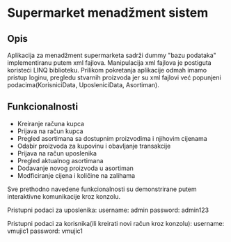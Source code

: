 # Supermarket menadžment sistem

## Opis

Aplikacija za menadžment supermarketa sadrži dummy "bazu podataka" implementiranu putem xml fajlova.
Manipulacija xml fajlova je postiguta koristeći LINQ biblioteku.
Prilikom pokretanja aplikacije odmah imamo pristup loginu, pregledu stvarnih proizvoda jer su xml fajlovi već popunjeni podacima(KorisniciData, UposleniciData, Asortiman).


## Funkcionalnosti

- Kreiranje računa kupca
- Prijava na račun kupca
- Pregled asortimana sa dostupnim proizvodima i njihovim cijenama
- Odabir proizvoda za kupovinu i obavljanje transakcije
- Prijava na račun uposlenika
- Pregled aktualnog asortimana
- Dodavanje novog proizvoda u asortiman
- Modficiranje cijena i količine na zalihama


Sve prethodno navedene funkcionalnosti su demonstrirane putem interaktivne komunikacije kroz konzolu.

Pristupni podaci za uposlenika:
  username: admin
  password: admin123

Pristupni podaci za korisnika(ili kreirati novi račun kroz konzolu):
  username: vmujic1
  password: vmujic1
